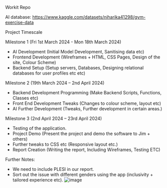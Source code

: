 Workit Repo


AI database: https://www.kaggle.com/datasets/niharika41298/gym-exercise-data


Project Timescale


Milestone 1 (Fri 1st March 2024 - Mon 18th March 2024)

-	AI Development (Initial Model Development, Sanitising data etc)
-	Frontend Development (Wireframes + HTML, CSS Pages, Design of the site, Colour Scheme)
-	Backend Setup (Setup servers, Databases, Designing relational databases for user profiles etc etc)



Milestone 2 (19th March 2024 – 2nd April 2024)

-	Backend Development Programming (Make Backend Scripts, Functions, Classes etc)
-	Front End Development Tweaks (Changes to colour scheme, layout etc)
-	AI Further Development (Tweaks, Further development in certain areas.)



Milestone 3 (2nd April 2024 – 23rd April 2024)

-	Testing of the application.
-	Project Demo (Present the project and demo the software to Jim + others)
-	Further tweaks to CSS etc (Responsive layout etc.)
-	Report Creation (Writing the report, Including Wireframes, Testing ETC)



Further Notes: 

-	We need to include PLESI in our report. 
-	Sort out the issue with different genders using the app (inclusivity + tailored experience etc). 
![image](https://github.com/muiz2353673/workIt/assets/76790490/100f17cc-33de-451b-bd90-d4b33a7729d4)
